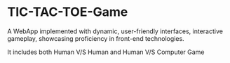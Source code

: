 # TIC-TAC-TOE-Game

A WebApp implemented with dynamic, user-friendly interfaces, interactive gameplay, showcasing proficiency in front-end technologies.

It includes both Human V/S Human and Human V/S Computer Game 

